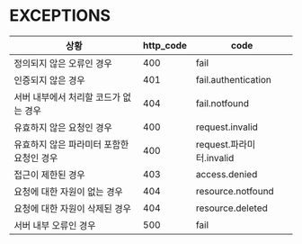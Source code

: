 # EXCEPTIONS

| 상황                      | http_code | code                |
|-------------------------|-----------|---------------------|
| 정의되지 않은 오류인 경우          | 400       | fail                |
| 인증되지 않은 경우              | 401       | fail.authentication |
| 서버 내부에서 처리할 코드가 없는 경우   | 404       | fail.notfound       |
| 유효하지 않은 요청인 경우          | 400       | request.invalid     |
| 유효하지 않은 파라미터 포함한 요청인 경우 | 400       | request.파라미터.invalid |
| 접근이 제한된 경우              | 403       | access.denied       |
| 요청에 대한 자원이 없는 경우        | 404       | resource.notfound   |
| 요청에 대한 자원이 삭제된 경우       | 404       | resource.deleted    |
| 서버 내부 오류인 경우            | 500       | fail                |

